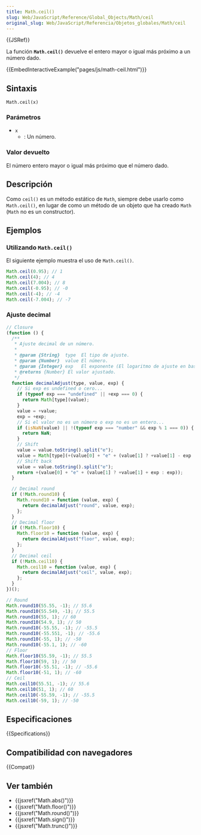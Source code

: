 ```yaml
---
title: Math.ceil()
slug: Web/JavaScript/Reference/Global_Objects/Math/ceil
original_slug: Web/JavaScript/Referencia/Objetos_globales/Math/ceil
---
```


{{JSRef}}

La función **`Math.ceil()`** devuelve el entero mayor o igual más próximo a un número dado.

{{EmbedInteractiveExample("pages/js/math-ceil.html")}}

## Sintaxis

```
Math.ceil(x)
```

### Parámetros

- `x`
  - : Un número.

### Valor devuelto

El número entero mayor o igual más próximo que el número dado.

## Descripción

Como `ceil()` es un método estático de `Math`, siempre debe usarlo como `Math.ceil()`, en lugar de como un método de un objeto que ha creado `Math` (`Math` no es un constructor).

## Ejemplos

### Utilizando `Math.ceil()`

El siguiente ejemplo muestra el uso de `Math.ceil()`.

```js
Math.ceil(0.95); // 1
Math.ceil(4); // 4
Math.ceil(7.004); // 8
Math.ceil(-0.95); // -0
Math.ceil(-4); // -4
Math.ceil(-7.004); // -7
```

### Ajuste decimal

```js
// Closure
(function () {
  /**
   * Ajuste decimal de un número.
   *
   * @param {String}  type  El tipo de ajuste.
   * @param {Number}  value El número.
   * @param {Integer} exp   El exponente (El logaritmo de ajuste en base 10).
   * @returns {Number} El valor ajustado.
   */
  function decimalAdjust(type, value, exp) {
    // Si exp es undefined o cero...
    if (typeof exp === "undefined" || +exp === 0) {
      return Math[type](value);
    }
    value = +value;
    exp = +exp;
    // Si el valor no es un número o exp no es un entero...
    if (isNaN(value) || !(typeof exp === "number" && exp % 1 === 0)) {
      return NaN;
    }
    // Shift
    value = value.toString().split("e");
    value = Math[type](+(value[0] + "e" + (value[1] ? +value[1] - exp : -exp)));
    // Shift back
    value = value.toString().split("e");
    return +(value[0] + "e" + (value[1] ? +value[1] + exp : exp));
  }

  // Decimal round
  if (!Math.round10) {
    Math.round10 = function (value, exp) {
      return decimalAdjust("round", value, exp);
    };
  }
  // Decimal floor
  if (!Math.floor10) {
    Math.floor10 = function (value, exp) {
      return decimalAdjust("floor", value, exp);
    };
  }
  // Decimal ceil
  if (!Math.ceil10) {
    Math.ceil10 = function (value, exp) {
      return decimalAdjust("ceil", value, exp);
    };
  }
})();

// Round
Math.round10(55.55, -1); // 55.6
Math.round10(55.549, -1); // 55.5
Math.round10(55, 1); // 60
Math.round10(54.9, 1); // 50
Math.round10(-55.55, -1); // -55.5
Math.round10(-55.551, -1); // -55.6
Math.round10(-55, 1); // -50
Math.round10(-55.1, 1); // -60
// Floor
Math.floor10(55.59, -1); // 55.5
Math.floor10(59, 1); // 50
Math.floor10(-55.51, -1); // -55.6
Math.floor10(-51, 1); // -60
// Ceil
Math.ceil10(55.51, -1); // 55.6
Math.ceil10(51, 1); // 60
Math.ceil10(-55.59, -1); // -55.5
Math.ceil10(-59, 1); // -50
```

## Especificaciones

{{Specifications}}

## Compatibilidad con navegadores

{{Compat}}

## Ver también

- {{jsxref("Math.abs()")}}
- {{jsxref("Math.floor()")}}
- {{jsxref("Math.round()")}}
- {{jsxref("Math.sign()")}}
- {{jsxref("Math.trunc()")}}
